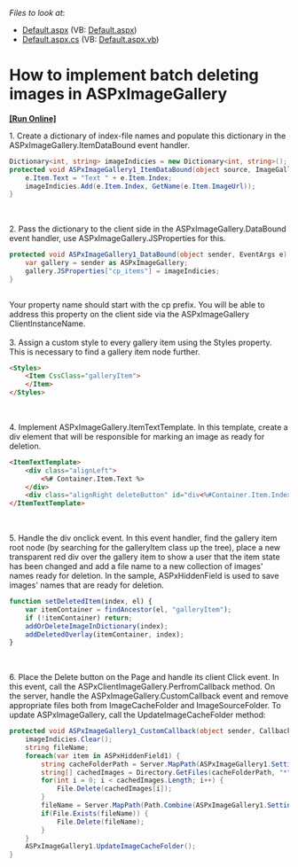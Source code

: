 <!-- default file list -->
*Files to look at*:

* [Default.aspx](./CS/Default.aspx) (VB: [Default.aspx](./VB/Default.aspx))
* [Default.aspx.cs](./CS/Default.aspx.cs) (VB: [Default.aspx.vb](./VB/Default.aspx.vb))
<!-- default file list end -->
# How to implement batch deleting images in ASPxImageGallery
<!-- run online -->
**[[Run Online]](https://codecentral.devexpress.com/t499279/)**
<!-- run online end -->


<p>1. Create a dictionary of index-file names and populate this dictionary in the ASPxImageGallery.ItemDataBound event handler.</p>


```cs
Dictionary<int, string> imageIndicies = new Dictionary<int, string>();
protected void ASPxImageGallery1_ItemDataBound(object source, ImageGalleryItemEventArgs e) {
    e.Item.Text = "Text " + e.Item.Index;
    imageIndicies.Add(e.Item.Index, GetName(e.Item.ImageUrl));
}
 

```


<p><br>2. Pass the dictionary to the client side in the ASPxImageGallery.DataBound event handler, use ASPxImageGallery.JSProperties for this.</p>


```cs
protected void ASPxImageGallery1_DataBound(object sender, EventArgs e) {
    var gallery = sender as ASPxImageGallery;
    gallery.JSProperties["cp_items"] = imageIndicies;
}
 

```


<p>Your property name should start with the cp prefix. You will be able to address this property on the client side via the ASPxImageGallery ClientInstanceName.<br><br>3. Assign a custom style to every gallery item using the Styles property. This is necessary to find a gallery item node further.</p>


```aspx
<Styles>
    <Item CssClass="galleryItem">
    </Item>
</Styles>
 

```


<p><br>4. Implement ASPxImageGallery.ItemTextTemplate. In this template, create a div element that will be responsible for marking an image as ready for deletion.</p>


```aspx
<ItemTextTemplate>
    <div class="alignLeft">
        <%# Container.Item.Text %>
    </div>
    <div class="alignRight deleteButton" id="div<%#Container.Item.Index %>" onclick="setDeletedItem(<%# Container.Item.Index %>,this)"></div>
</ItemTextTemplate>
 

```


<p><br>5. Handle the div onclick event. In this event handler, find the gallery item root node (by searching for the galleryItem class up the tree), place a new transparent red div over the gallery item to show a user that the item state has been changed and add a file name to a new collection of images' names ready for deletion. In the sample, ASPxHiddenField is used to save images' names that are ready for deletion.</p>


```js
function setDeletedItem(index, el) {
    var itemContainer = findAncestor(el, "galleryItem");
    if (!itemContainer) return;
    addOrDeleteImageInDictionary(index);
    addDeletedOverlay(itemContainer, index);
}
 

```


<p><br>6. Place the Delete button on the Page and handle its client Click event. In this event, call the ASPxClientImageGallery.PerfromCallback method. On the server, handle the ASPxImageGallery.CustomCallback event and remove appropriate files both from ImageCacheFolder and ImageSourceFolder. To update ASPxImageGallery, call the UpdateImageCacheFolder method:</p>


```cs
protected void ASPxImageGallery1_CustomCallback(object sender, CallbackEventArgsBase e) {
    imageIndicies.Clear();
    string fileName;        
    foreach(var item in ASPxHiddenField1) {
        string cacheFolderPath = Server.MapPath(ASPxImageGallery1.SettingsFolder.ImageCacheFolder);
        string[] cachedImages = Directory.GetFiles(cacheFolderPath, "*" + item.Key + "*", SearchOption.AllDirectories);
        for(int i = 0; i < cachedImages.Length; i++) {
            File.Delete(cachedImages[i]);
        }
        fileName = Server.MapPath(Path.Combine(ASPxImageGallery1.SettingsFolder.ImageSourceFolder, item.Key));
        if(File.Exists(fileName)) {
            File.Delete(fileName);
        }
    }
    ASPxImageGallery1.UpdateImageCacheFolder();
}

```


<p> </p>

<br/>


